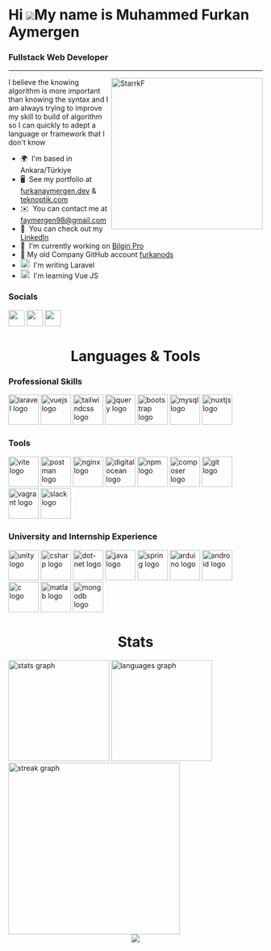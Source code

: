 Hi ![](https://user-images.githubusercontent.com/18350557/176309783-0785949b-9127-417c-8b55-ab5a4333674e.gif)My name is Muhammed Furkan Aymergen
================================================================================================================================================

### Fullstack Web Developer
-----------------------
<img align="right" alt="StarrkF" height="300"  src="https://i.pinimg.com/originals/bd/e9/7a/bde97a2bb426f625fc9810ab662b74b3.gif">

I believe the knowing algorithm is more important than knowing the syntax and I am always trying to improve my skill to build of algorithm so I can quickly to adept a language or framework that I don't know

* 🌍  I'm based in Ankara/Türkiye
* 🖥️  See my portfolio at [furkanaymergen.dev](http://furkanaymergen.dev) & [teknoptik.com](http://teknoptik.com)
* ✉️  You can contact me at [faymergen98@gmail.com](mailto:faymergen98@gmail.com)
* ️💼  You can check out my [LinkedIn](https://www.linkedin.com/in/muhammed-furkan-aymergen-25646b174/)
* 🚀  I'm currently working on [Bilgin Pro](https://bilgin.pro/tr)
* 🏢  My old Company GitHub account [furkanods](https://github.com/furkanods)
*  <img src="https://cdn.simpleicons.org/laravel/FF2D20" height="18" alt="vuejs logo"  />  I'm writing Laravel 
*  <img src="https://cdn.jsdelivr.net/gh/devicons/devicon/icons/vuejs/vuejs-original.svg" height="18" alt="vuejs logo"  />  I'm learning Vue JS
### Socials
<p align="left"> <a href="https://www.github.com/StarrkF" target="_blank" rel="noreferrer"><img src="https://raw.githubusercontent.com/danielcranney/readme-generator/main/public/icons/socials/github-dark.svg" width="32" height="32" /></a> <a href="https://www.linkedin.com/in/muhammed-furkan-aymergen-25646b174/" target="_blank" rel="noreferrer"><img src="https://raw.githubusercontent.com/danielcranney/readme-generator/main/public/icons/socials/linkedin.svg" width="32" height="32" /></a> <a href="https://www.stackoverflow.com/users/16917642/starrk" target="_blank" rel="noreferrer"><img src="https://raw.githubusercontent.com/danielcranney/readme-generator/main/public/icons/socials/stackoverflow.svg" width="32" height="32" /></a></p>

###

<h1 align="center">Languages & Tools</h1>

### Professional Skills
<div align="left">
  <img src="https://skillicons.dev/icons?i=laravel" height="60" alt="laravel logo"  />
  <img src="https://skillicons.dev/icons?i=vue" height="60" alt="vuejs logo"  />
  <img src="https://skillicons.dev/icons?i=tailwind" height="60" alt="tailwindcss logo"  />
  <img src="https://skillicons.dev/icons?i=jquery" height="60" alt="jquery logo"  />
  <img src="https://skillicons.dev/icons?i=bootstrap" height="60" alt="bootstrap logo"  />
  <img src="https://skillicons.dev/icons?i=mysql" height="60" alt="mysql logo"  />
  <img src="https://skillicons.dev/icons?i=nuxtjs" height="60" alt="nuxtjs logo"  />
</div>

### Tools
<div align="left">
  <img src="https://skillicons.dev/icons?i=vite" height="60" alt="vite logo"  />
  <img src="https://skillicons.dev/icons?i=postman" height="60" alt="postman logo"  />
  <img src="https://cdn.simpleicons.org/nginx/009639" height="60" alt="nginx logo"  />
  <img src="https://cdn.jsdelivr.net/gh/devicons/devicon/icons/digitalocean/digitalocean-original.svg" height="60" alt="digitalocean logo"  />
  <img src="https://cdn.jsdelivr.net/gh/devicons/devicon/icons/npm/npm-original-wordmark.svg" height="60" alt="npm logo"  />
  <img src="https://cdn.simpleicons.org/composer/885630" height="60" alt="composer logo"  />
  <img src="https://cdn.simpleicons.org/git/F05032" height="60" alt="git logo"  />
  <img src="https://cdn.jsdelivr.net/gh/devicons/devicon/icons/vagrant/vagrant-original.svg" height="60" alt="vagrant logo"  />
  <img src="https://cdn.jsdelivr.net/gh/devicons/devicon/icons/slack/slack-original.svg" height="60" alt="slack logo"  />
</div>
  
### University and Internship Experience

<div align="left">
  <img src="https://cdn.simpleicons.org/unity/FFFFFF" height="60" alt="unity logo"  />
  <img src="https://skillicons.dev/icons?i=cs" height="60" alt="csharp logo"  />
  <img src="https://skillicons.dev/icons?i=dotnet" height="60" alt="dot-net logo"  />
  <img src="https://skillicons.dev/icons?i=java" height="60" alt="java logo"  />
  <img src="https://skillicons.dev/icons?i=spring" height="60" alt="spring logo"  />
  <img src="https://skillicons.dev/icons?i=arduino" height="60" alt="arduino logo"  />
  <img src="https://cdn.simpleicons.org/android/3DDC84" height="60" alt="android logo"  />
  <img src="https://cdn.jsdelivr.net/gh/devicons/devicon/icons/c/c-original.svg" height="60" alt="c logo"  />
  <img src="https://cdn.jsdelivr.net/gh/devicons/devicon/icons/matlab/matlab-original.svg" height="60" alt="matlab logo"  />
  <img src="https://skillicons.dev/icons?i=mongodb" height="60" alt="mongodb logo"  />
</div>

###

<h1 align="center">Stats</h1>

<div align="left">
  <img src="https://github-readme-stats.vercel.app/api?username=StarrkF&hide_title=false&hide_rank=false&show_icons=true&include_all_commits=true&count_private=true&disable_animations=false&theme=nightowl&locale=en&hide_border=true&order=1" height="200" alt="stats graph"  />
  <img src="https://github-readme-stats.vercel.app/api/top-langs?username=StarrkF&locale=en&hide_title=false&layout=compact&card_width=320&langs_count=12&theme=nightowl&hide_border=true&order=2" height="200" alt="languages graph"  />
   <img src="https://streak-stats.demolab.com?user=StarrkF&locale=en&mode=daily&theme=nightowl&hide_border=true&border_radius=5&order=3" height="340" alt="streak graph"  />

<div align="center">
  <img src="https://profile-counter.glitch.me/StarrkF/count.svg?"  />
</div>


